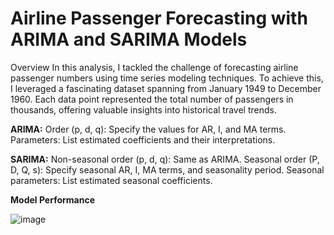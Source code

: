 #  Airline Passenger Forecasting with ARIMA and SARIMA Models
Overview
In this analysis, I tackled the challenge of forecasting airline passenger numbers using time series modeling techniques. To achieve this, I leveraged a fascinating dataset spanning from January 1949 to December 1960. Each data point represented the total number of passengers in thousands, offering valuable insights into historical travel trends.


**ARIMA:**
Order (p, d, q): Specify the values for AR, I, and MA terms.
Parameters: List estimated coefficients and their interpretations.

**SARIMA:**
Non-seasonal order (p, d, q): Same as ARIMA.
Seasonal order (P, D, Q, s): Specify seasonal AR, I, MA terms, and seasonality period.
Seasonal parameters: List estimated seasonal coefficients.

**Model Performance**

![image](https://github.com/Deepakkori45/ARIMA-SARIMA/assets/111627339/9a78415e-5c61-4d19-ade9-3f79191616d7)

